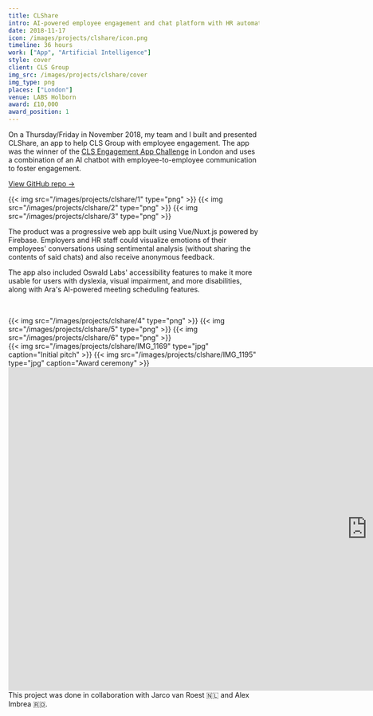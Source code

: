```yaml
---
title: CLShare
intro: AI-powered employee engagement and chat platform with HR automation and analytics for CLS Group
date: 2018-11-17
icon: /images/projects/clshare/icon.png
timeline: 36 hours
work: ["App", "Artificial Intelligence"]
style: cover
client: CLS Group
img_src: /images/projects/clshare/cover
img_type: png
places: ["London"]
venue: LABS Holborn
award: £10,000
award_position: 1
---
```


On a Thursday/Friday in November 2018, my team and I built and presented CLShare, an app to help CLS Group with employee engagement. The app was the winner of the [CLS Engagement App Challenge](https://clsinnovation.bemyapp.com/) in London and uses a combination of an AI chatbot with employee-to-employee communication to foster engagement.

[View GitHub repo &rarr;](https://github.com/AnandChowdhary/cls-innovation)

<div class="three-images">
	{{< img src="/images/projects/clshare/1" type="png" >}}
	{{< img src="/images/projects/clshare/2" type="png" >}}
	{{< img src="/images/projects/clshare/3" type="png" >}}
</div>

The product was a progressive web app built using Vue/Nuxt.js powered by Firebase. Employers and HR staff could visualize emotions of their employees' conversations using sentimental analysis (without sharing the contents of said chats) and also receive anonymous feedback.

The app also included Oswald Labs' accessibility features to make it more usable for users with dyslexia, visual impairment, and more disabilities, along with Ara's AI-powered meeting scheduling features.

<div class="three-images" style="padding-top: 2rem">
	{{< img src="/images/projects/clshare/4" type="png" >}}
	{{< img src="/images/projects/clshare/5" type="png" >}}
	{{< img src="/images/projects/clshare/6" type="png" >}}
</div>

<div class="two-images">
	{{< img src="/images/projects/clshare/IMG_1169" type="jpg" caption="Initial pitch" >}}
	{{< img src="/images/projects/clshare/IMG_1195" type="jpg" caption="Award ceremony" >}}
</div>

<iframe src="https://docs.google.com/presentation/d/e/2PACX-1vR9P4UnwfCiXlVVZRZSDyHX0c4mLeTx7d26iSD8yJ0BQmZU0Z4yPUKQPr5M6PcmEAKAY350yWEaC-w6/embed?start=false&loop=true&delayms=3000" frameborder="0" width="1440" height="650" allowfullscreen="true" mozallowfullscreen="true" webkitallowfullscreen="true"></iframe>

<footer>This project was done in collaboration with Jarco van Roest 🇳🇱 and Alex Imbrea 🇷🇴.</footer>